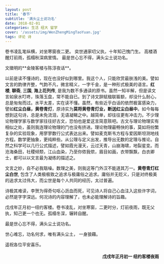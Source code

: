 ```yaml
---
layout: post
title: '春节'
subtitle: '满头尘土说功名'
date: 2018-02-01
categories: 生活 纽大 留学
cover: '/assets/img/WenZhengMingTaoYuan.jpg'
tags: 评论 诗 
---
```

<p class='quote'>
卷书凌乱笔纵横，对坐寒窗夜二更。
奕世通家叨父执，十年知己愧门生。
高楼酒醒灯前雨，孤榻秋深病里情。
最是世心忘不得，满头尘土说功名。
</p>
文徵明的**金陵客楼与陈淳夜话**。

以前是读不懂诗的，现在也没好似到哪里。我这个人，只能欣赏最肤浅的美。譬如文言的韵律齐整，气韵不凡，微言精义，一字千金，是一种形式极美的语言。**红楼**, **聊斋**, **三国**, **海上花列传**, 是我为数不多通读的原书。虽然一知半解，但是读文言如泉水叮咚，珠落玉盘，常不能自已。到了诗文辞赋楹联匾额，却没什么耐心，总是匆匆而过。水平太差，实在读不懂。虽然，有些近乎白话的依然极富感染力，譬如**红尘白昼，黄卷青灯**，原诗实为**莫将黄卷青灯业，断送红尘白昼中**。如今每每想到这句诗，总是未免流泪，无语凝睇之中。越简单，却往往更有冲击力。不少理论物理学家与数学家往往好古文，恐怕也是爱这言简意赅吧。古文与理论物理实有相似之处，虽则我连理论物理的门也没有挤进。理论物理最畅快的事，莫如将纷繁复杂的实验现象，用寥寥数行公式表达出来。譬如麦克斯韦方程与爱因斯坦测地线方程。数学更抽象，更纯粹些。从公理与定义出发，推导出无数的定理与推论。自然之科学可以几行公式描述，譬如霞光漫天，云过天青，山崩海啸，地裂星变。而沧海桑田，社稷倾颓，江山血染，乃至你侬我侬，眉目如画，衣带飘飘，白衣卿士，都可以以文言最为凝练的描述之。

文言之妙，自不必我聒噪。数理之美，则我这等门外汉不能道其万一。**黄卷青灯红尘白世**, 包含了人类极极致之追求与极庸俗之追求。庸俗并无贬义，只是对终极美的追求太过伟大，而尘世是每个人共同的经历，太过普遍。

诗极其难读，李贺为得奇句呕心沥血而死，可见诗人将自己心血注入这些许字词，必然是字字深远。何况诗的内容理解了，也未必能理解诗的旨趣。

戊戌年正月初一纽约客楼。卷书凌乱，对坐寒窗，二更时分，灯前夜雨，既无父执，知己更一个也无。孤榻冬深，辗转自醒。

<p class='quote'>
最是世心忘不得，满头尘土说功名。
</p>

世心难忘，功名何求，唯有满头尘土， 一身狼藉。

遥祝各位平安喜乐。

<h4 style='text-align:right'>戊戌年正月初一 纽约客楼夜雨</h4>

